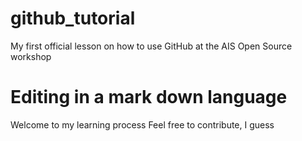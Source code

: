 # github_tutorial
My first official lesson on how to use GitHub at the AIS Open Source workshop
# Editing in a mark down language

Welcome to my learning process
Feel free to contribute, I guess
